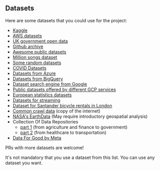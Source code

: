 ## Datasets

Here are some datasets that you could use for the project:


* [Kaggle](https://www.kaggle.com/datasets)
* [AWS datasets](https://registry.opendata.aws/)
* [UK government open data](https://data.gov.uk/)
* [Github archive](https://www.gharchive.org)
* [Awesome public datasets](https://github.com/awesomedata/awesome-public-datasets)
* [Million songs dataset](http://millionsongdataset.com)
* [Some random datasets](https://components.one/datasets/)
* [COVID Datasets](https://www.reddit.com/r/datasets/comments/n3ph2d/coronavirus_datsets/)
* [Datasets from Azure](https://docs.microsoft.com/en-us/azure/azure-sql/public-data-sets)
* [Datasets from BigQuery](https://cloud.google.com/bigquery/public-data/)
* [Dataset search engine from Google](https://datasetsearch.research.google.com/)
* [Public datasets offered by different GCP services](https://cloud.google.com/solutions/datasets)
* [European statistics datasets](https://ec.europa.eu/eurostat/data/database)
* [Datasets for streaming](https://github.com/ColinEberhardt/awesome-public-streaming-datasets)
* [Dataset for Santander bicycle rentals in London](https://cycling.data.tfl.gov.uk/)
* [Common crawl data](https://commoncrawl.org/) (copy of the internet)
* [NASA's EarthData](https://search.earthdata.nasa.gov/search) (May require introductory geospatial analysis)
* Collection Of Data Repositories
  * [part 1](https://www.kdnuggets.com/2022/04/complete-collection-data-repositories-part-1.html) (from agriculture and finance to government)
  * [part 2](https://www.kdnuggets.com/2022/04/complete-collection-data-repositories-part-2.html) (from healthcare to transportation)
* [Data For Good by Meta](https://dataforgood.facebook.com/dfg/tools)

PRs with more datasets are welcome!

It's not mandatory that you use a dataset from this list. You can use any dataset you want.
